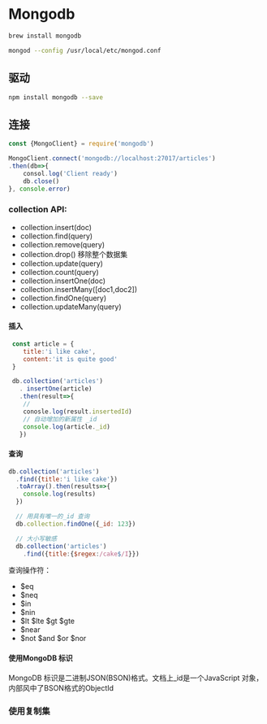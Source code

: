 # Mongodb

```sh
brew install mongodb

mongod --config /usr/local/etc/mongod.conf
```

## 驱动
```sh
npm install mongodb --save

```


## 连接

```js
const {MongoClient} = require('mongodb')

MongoClient.connect('mongodb://localhost:27017/articles')
.then(db=>{
    consol.log('Client ready')
    db.close()
}, console.error)

```

### collection API:

- collection.insert(doc)
- collection.find(query)
- collection.remove(query)
- collection.drop() 移除整个数据集
- collection.update(query) 
- collection.count(query)
- collection.insertOne(doc)
- collection.insertMany([doc1,doc2])
- collection.findOne(query) 
- collection.updateMany(query)

#### 插入

```js
 const article = {
    title:'i like cake',
    content:'it is quite good'
 }

 db.collection('articles')
   . insertOne(article)
   .then(result=>{
    // 
    conosle.log(result.insertedId)
    // 自动增加的新属性 _id
    console.log(article._id)
   })

```

#### 查询

```js
db.collection('articles')
  .find({title:'i like cake'})
  .toArray().then(results=>{
    console.log(results)
  })

  // 用具有唯一的_id 查询
  db.collection.findOne({_id: 123})

  // 大小写敏感
  db.collection('articles')
    .find({title:{$regex:/cake$/I}})
```

查询操作符：
- $eq
- $neq
- $in
- $nin
- $lt $lte $gt $gte
- $near
- $not $and $or $nor

#### 使用MongoDB 标识

MongoDB 标识是二进制JSON(BSON)格式。文档上_id是一个JavaScript 对象，内部风中了BSON格式的ObjectId 

### 使用复制集


